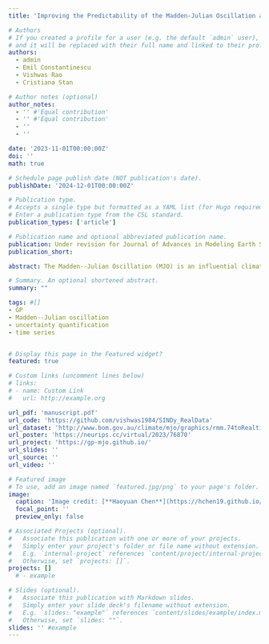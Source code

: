```yaml
---
title: 'Improving the Predictability of the Madden-Julian Oscillation at Subseasonal Scales with Gaussian Process Models'

# Authors
# If you created a profile for a user (e.g. the default `admin` user), write the username (folder name) here
# and it will be replaced with their full name and linked to their profile.
authors:
  - admin
  - Emil Constantinescu
  - Vishwas Rao
  - Cristiana Stan

# Author notes (optional)
author_notes:
  - '' #'Equal contribution'
  - '' #'Equal contribution'
  - ''
  - ''

date: '2023-11-01T00:00:00Z'
doi: ''
math: true

# Schedule page publish date (NOT publication's date).
publishDate: '2024-12-01T00:00:00Z'

# Publication type.
# Accepts a single type but formatted as a YAML list (for Hugo requirements).
# Enter a publication type from the CSL standard.
publication_types: ['article']

# Publication name and optional abbreviated publication name.
publication: Under revision for Journal of Advances in Modeling Earth Systems (JAMES)
publication_short:

abstract: The Madden--Julian Oscillation (MJO) is an influential climate phenomenon that plays a vital role in modulating global weather patterns. In spite of the improvement in MJO predictions made by machine learning algorithms, such as neural networks, most of them cannot provide the uncertainty levels in the MJO forecasts directly. To address this problem, we develop a nonparametric strategy based on Gaussian process (GP) models. We calibrate GPs using empirical correlations and we propose a posteriori covariance correction. Numerical experiments demonstrate that our model has better prediction skills than the ANN models for the first five lead days. Additionally, our posteriori covariance correction extends the probabilistic coverage by more than three weeks.

# Summary. An optional shortened abstract.
summary: ""

tags: #[]
- GP
- Madden--Julian oscillation
- uncertainty quantification
- time series


# Display this page in the Featured widget?
featured: true

# Custom links (uncomment lines below)
# links:
# - name: Custom Link
#   url: http://example.org

url_pdf: 'manuscript.pdf'
url_code: 'https://github.com/vishwas1984/SINDy_RealData'
url_dataset: 'http://www.bom.gov.au/climate/mjo/graphics/rmm.74toRealtime.txt'
url_poster: 'https://neurips.cc/virtual/2023/76870'
url_project: 'https://gp-mjo.github.io/'
url_slides: ''
url_source: ''
url_video: ''

# Featured image
# To use, add an image named `featured.jpg/png` to your page's folder.
image:
  caption: 'Image credit: [**Haoyuan Chen**](https://hchen19.github.io/)'
  focal_point: ''
  preview_only: false

# Associated Projects (optional).
#   Associate this publication with one or more of your projects.
#   Simply enter your project's folder or file name without extension.
#   E.g. `internal-project` references `content/project/internal-project/index.md`.
#   Otherwise, set `projects: []`.
projects: []
  # - example

# Slides (optional).
#   Associate this publication with Markdown slides.
#   Simply enter your slide deck's filename without extension.
#   E.g. `slides: "example"` references `content/slides/example/index.md`.
#   Otherwise, set `slides: ""`.
slides: '' #example
---
```


<!-- {{% callout note %}}
Click the _Cite_ button above to demo the feature to enable visitors to import publication metadata into their reference management software.
{{% /callout %}}

{{% callout note %}}
Create your slides in Markdown - click the _Slides_ button to check out the example.
{{% /callout %}}

Add the publication's **full text** or **supplementary notes** here. You can use rich formatting such as including [code, math, and images](https://docs.hugoblox.com/content/writing-markdown-latex/). -->
